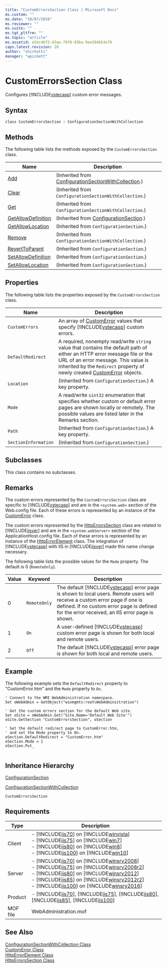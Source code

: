 ```yaml
---
title: "CustomErrorsSection Class | Microsoft Docs"
ms.custom: ""
ms.date: "10/07/2016"
ms.reviewer: ""
ms.suite: ""
ms.tgt_pltfrm: ""
ms.topic: "article"
ms.assetid: e5dc46f2-d3ae-7978-93ba-9ee594b54e70
caps.latest.revision: 20
author: "shirhatti"
manager: "wpickett"
---
```

# CustomErrorsSection Class
Configures [!INCLUDE[vstecasp](../../reference/includes/vstecasp-md.md)] custom error messages.  
  
## Syntax  
  
```vbs  
class CustomErrorsSection : ConfigurationSectionWithCollection  
```  
  
## Methods  
 The following table lists the methods exposed by the `CustomErrorsSection` class.  
  
|Name|Description|  
|----------|-----------------|  
|[Add](../../reference/admin/configurationsectionwithcollection-add-method.md)|(Inherited from [ConfigurationSectionWithCollection](../../reference/admin/configurationsectionwithcollection-class.md).)|  
|[Clear](../../reference/admin/configurationsectionwithcollection-clear-method.md)|(Inherited from `ConfigurationSectionWithCollection`.)|  
|[Get](../../reference/admin/configurationsectionwithcollection-get-method.md)|(Inherited from `ConfigurationSectionWithCollection`.)|  
|[GetAllowDefinition](../../reference/admin/configurationsection-getallowdefinition-method.md)|(Inherited from [ConfigurationSection](../../reference/admin/configurationsection-class1.md).)|  
|[GetAllowLocation](../../reference/admin/configurationsection-getallowlocation-method.md)|(Inherited from `ConfigurationSection`.)|  
|[Remove](../../reference/admin/configurationsectionwithcollection-remove-method.md)|(Inherited from `ConfigurationSectionWithCollection`.)|  
|[RevertToParent](../../reference/admin/configurationsection-reverttoparent-method.md)|(Inherited from `ConfigurationSection`.)|  
|[SetAllowDefinition](../../reference/admin/configurationsection-setallowdefinition-method.md)|(Inherited from `ConfigurationSection`.)|  
|[SetAllowLocation](../../reference/admin/configurationsection-setallowlocation-method.md)|(Inherited from `ConfigurationSection`.)|  
  
## Properties  
 The following table lists the properties exposed by the `CustomErrorsSection` class.  
  
|Name|Description|  
|----------|-----------------|  
|`CustomErrors`|An array of [CustomError](../../reference/admin/customerror-class.md) values that specify [!INCLUDE[vstecasp](../../reference/includes/vstecasp-md.md)] custom errors.|  
|`DefaultRedirect`|A required, nonempty read/write `string` value that contains the default path of either an HTTP error message file or the URL of an error message. This value is inherited by the `Redirect` property of newly created [CustomError](../../reference/admin/customerror-class.md) objects.|  
|`Location`|(Inherited from `ConfigurationSection`.) A key property.|  
|`Mode`|A read/write `sint32` enumeration that specifies whether custom or default error pages are shown locally or remotely. The possible values are listed later in the Remarks section.|  
|`Path`|(Inherited from `ConfigurationSection`.) A key property.|  
|`SectionInformation`|(Inherited from `ConfigurationSection`.)|  
  
## Subclasses  
 This class contains no subclasses.  
  
## Remarks  
 The custom errors represented by the `CustomErrorsSection` class are specific to [!INCLUDE[vstecasp](../../reference/includes/vstecasp-md.md)] and are in the `<system.web>` section of the Web.config file. Each of these errors is represented by an instance of the [CustomError](../../reference/admin/customerror-class.md) class.  
  
 The custom errors represented by the [HttpErrorsSection](../../reference/admin/httperrorssection-class.md) class are related to [!INCLUDE[iisver](../../reference/admin/includes/iisver-md.md)] and are in the `<system.webServer>` section of the ApplicationHost.config file. Each of these errors is represented by an instance of the [HttpErrorElement](../../reference/admin/httperrorelement-class.md) class. The integration of [!INCLUDE[vstecasp](../../reference/includes/vstecasp-md.md)] with IIS in [!INCLUDE[iisver](../../reference/admin/includes/iisver-md.md)] made this name change necessary.  
  
 The following table lists the possible values for the `Mode` property. The default is 0 (`RemoteOnly`).  
  
|Value|Keyword|Description|  
|-----------|-------------|-----------------|  
|0|`RemoteOnly`|The default [!INCLUDE[vstecasp](../../reference/includes/vstecasp-md.md)] error page is shown to local users. Remote users will receive a custom error page if one is defined. If no custom error page is defined for the error received, an IIS error page is shown.|  
|1|`On`|A user-defined [!INCLUDE[vstecasp](../../reference/includes/vstecasp-md.md)] custom error page is shown for both local and remote users.|  
|2|`Off`|The default [!INCLUDE[vstecasp](../../reference/includes/vstecasp-md.md)] error page is shown for both local and remote users.|  
  
## Example  
 The following example sets the `DefaultRedirect` property to "CustomError.htm" and the `Mode` property to `On`.  
  
```  
' Connect to the WMI WebAdministration namespace.  
Set oWebAdmin = GetObject("winmgmts:root\WebAdministration")  
  
' Get the custom errors section for the default Web site.  
Set oSite = oWebAdmin.Get("Site.Name='Default Web Site'")  
oSite.GetSection "CustomErrorsSection", oSection  
  
' Set the default redirect page to CustomError.htm,  
' and set the Mode property to On.  
oSection.DefaultRedirect = "CustomError.htm"  
oSection.Mode = 1  
oSection.Put_  
  
```  
  
## Inheritance Hierarchy  
 [ConfigurationSection](../../reference/admin/configurationsection-class1.md)  
  
 [ConfigurationSectionWithCollection](../../reference/admin/configurationsectionwithcollection-class.md)  
  
 `CustomErrorsSection`  
  
## Requirements  
  
|Type|Description|  
|----------|-----------------|  
|Client|-   [!INCLUDE[iis70](../../reference/admin/includes/iis70-md.md)] on [!INCLUDE[winvista](../../reference/admin/includes/winvista-md.md)]<br />-   [!INCLUDE[iis75](../../reference/admin/includes/iis75-md.md)] on [!INCLUDE[win7](../../reference/admin/includes/win7-md.md)]<br />-   [!INCLUDE[iis80](../../reference/admin/includes/iis80-md.md)] on [!INCLUDE[win8](../../reference/admin/includes/win8-md.md)]<br />-   [!INCLUDE[iis100](../../reference/admin/includes/iis100-md.md)] on [!INCLUDE[win10](../../reference/admin/includes/win10-md.md)]|  
|Server|-   [!INCLUDE[iis70](../../reference/admin/includes/iis70-md.md)] on [!INCLUDE[winsrv2008](../../reference/admin/includes/winsrv2008-md.md)]<br />-   [!INCLUDE[iis75](../../reference/admin/includes/iis75-md.md)] on [!INCLUDE[winsrv2008r2](../../reference/admin/includes/winsrv2008r2-md.md)]<br />-   [!INCLUDE[iis80](../../reference/admin/includes/iis80-md.md)] on [!INCLUDE[winsrv2012](../../reference/admin/includes/winsrv2012-md.md)]<br />-   [!INCLUDE[iis85](../../reference/admin/includes/iis85-md.md)] on [!INCLUDE[winsrv2012r2](../../reference/admin/includes/winsrv2012r2-md.md)]<br />-   [!INCLUDE[iis100](../../reference/admin/includes/iis100-md.md)] on [!INCLUDE[winsrv2016](../../reference/admin/includes/winsrv2016-md.md)]|  
|Product|-   [!INCLUDE[iis70](../../reference/admin/includes/iis70-md.md)], [!INCLUDE[iis75](../../reference/admin/includes/iis75-md.md)], [!INCLUDE[iis80](../../reference/admin/includes/iis80-md.md)], [!INCLUDE[iis85](../../reference/admin/includes/iis85-md.md)], [!INCLUDE[iis100](../../reference/admin/includes/iis100-md.md)]|  
|MOF file|WebAdministration.mof|  
  
## See Also  
 [ConfigurationSectionWithCollection Class](../../reference/admin/configurationsectionwithcollection-class.md)   
 [CustomError Class](../../reference/admin/customerror-class.md)   
 [HttpErrorElement Class](../../reference/admin/httperrorelement-class.md)   
 [HttpErrorsSection Class](../../reference/admin/httperrorssection-class.md)